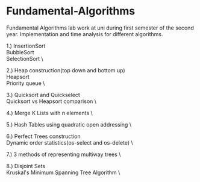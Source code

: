 # Fundamental-Algorithms

Fundamental Algorithms lab work at uni during first semester of the second year.
Implementation and time analysis for different algorithms.

1.)
InsertionSort \
BubbleSort \
SelectionSort \

2.)
Heap construction(top down and bottom up) \
Heapsort \
Priority queue \

3.)
Quicksort and Quickselect \
Quicksort vs Heapsort comparison \

4.)
Merge K Lists with n elements \

5.)
Hash Tables using quadratic open addressing \

6.)
Perfect Trees construction \
Dynamic order statistics(os-select and os-delete) \

7.)
3 methods of representing multiway trees \

8.)
Disjoint Sets \
Kruskal's Minimum Spanning Tree Algorithm \